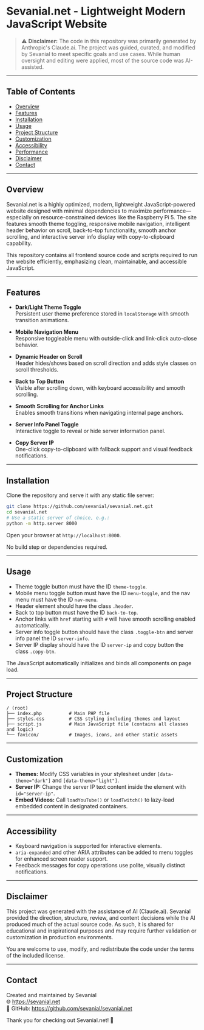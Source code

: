 # Sevanial.net - Lightweight Modern JavaScript Website

> ⚠️ **Disclaimer:** The code in this repository was primarily generated by Anthropic's Claude.ai. The project was guided, curated, and modified by Sevanial to meet specific goals and use cases. While human oversight and editing were applied, most of the source code was AI-assisted.

---

## Table of Contents

- [Overview](#overview)  
- [Features](#features)  
- [Installation](#installation)  
- [Usage](#usage)  
- [Project Structure](#project-structure)  
- [Customization](#customization)  
- [Accessibility](#accessibility)  
- [Performance](#performance)  
- [Disclaimer](#disclaimer)  
- [Contact](#contact)  

---

## Overview

Sevanial.net is a highly optimized, modern, lightweight JavaScript-powered website designed with minimal dependencies to maximize performance—especially on resource-constrained devices like the Raspberry Pi 5. The site features smooth theme toggling, responsive mobile navigation, intelligent header behavior on scroll, back-to-top functionality, smooth anchor scrolling, and interactive server info display with copy-to-clipboard capability.

This repository contains all frontend source code and scripts required to run the website efficiently, emphasizing clean, maintainable, and accessible JavaScript.

---

## Features

- **Dark/Light Theme Toggle**  
  Persistent user theme preference stored in `localStorage` with smooth transition animations.

- **Mobile Navigation Menu**  
  Responsive toggleable menu with outside-click and link-click auto-close behavior.

- **Dynamic Header on Scroll**  
  Header hides/shows based on scroll direction and adds style classes on scroll thresholds.

- **Back to Top Button**  
  Visible after scrolling down, with keyboard accessibility and smooth scrolling.

- **Smooth Scrolling for Anchor Links**  
  Enables smooth transitions when navigating internal page anchors.

- **Server Info Panel Toggle**  
  Interactive toggle to reveal or hide server information panel.

- **Copy Server IP**  
  One-click copy-to-clipboard with fallback support and visual feedback notifications.

---

## Installation

Clone the repository and serve it with any static file server:

```bash
git clone https://github.com/sevanial/sevanial.net.git
cd sevanial.net
# Use a static server of choice, e.g.:
python -m http.server 8000
```

Open your browser at `http://localhost:8000`.

No build step or dependencies required.

---

## Usage

- Theme toggle button must have the ID `theme-toggle`.
- Mobile menu toggle button must have the ID `menu-toggle`, and the nav menu must have the ID `nav-menu`.
- Header element should have the class `.header`.
- Back to top button must have the ID `back-to-top`.
- Anchor links with `href` starting with `#` will have smooth scrolling enabled automatically.
- Server info toggle button should have the class `.toggle-btn` and server info panel the ID `server-info`.
- Server IP display should have the ID `server-ip` and copy button the class `.copy-btn`.

The JavaScript automatically initializes and binds all components on page load.

---

## Project Structure

```
/ (root)
├── index.php          # Main PHP file
├── styles.css         # CSS styling including themes and layout
├── script.js          # Main JavaScript file (contains all classes and logic)
└── favicon/           # Images, icons, and other static assets
```

---

## Customization

- **Themes:** Modify CSS variables in your stylesheet under `[data-theme="dark"]` and `[data-theme="light"]`.
- **Server IP:** Change the server IP text content inside the element with `id="server-ip"`.
- **Embed Videos:** Call `loadYouTube()` or `loadTwitch()` to lazy-load embedded content in designated containers.

---

## Accessibility

- Keyboard navigation is supported for interactive elements.
- `aria-expanded` and other ARIA attributes can be added to menu toggles for enhanced screen reader support.
- Feedback messages for copy operations use polite, visually distinct notifications.

---

## Disclaimer

This project was generated with the assistance of AI (Claude.ai). Sevanial provided the direction, structure, review, and content decisions while the AI produced much of the actual source code. As such, it is shared for educational and inspirational purposes and may require further validation or customization in production environments.

You are welcome to use, modify, and redistribute the code under the terms of the included license.

---

## Contact

Created and maintained by Sevanial  
🌐 https://sevanial.net  
🔗 GitHub: https://github.com/sevanial/sevanial.net  

Thank you for checking out Sevanial.net! 🚀
